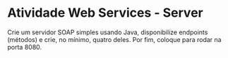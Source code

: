 # Atividade Web Services - Server

Crie um servidor SOAP simples usando Java, disponibilize endpoints (métodos) e crie, no mínimo, quatro deles. Por fim, coloque para rodar na porta 8080.